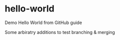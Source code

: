 # hello-world
Demo Hello World from GitHub guide

Some arbiratry additions to test branching & merging
